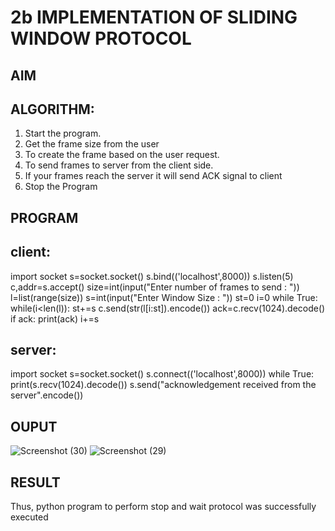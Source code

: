 # 2b IMPLEMENTATION OF SLIDING WINDOW PROTOCOL
## AIM
## ALGORITHM:
1. Start the program.
2. Get the frame size from the user
3. To create the frame based on the user request.
4. To send frames to server from the client side.
5. If your frames reach the server it will send ACK signal to client
6. Stop the Program
## PROGRAM
## client:
import socket
s=socket.socket()
s.bind(('localhost',8000))
s.listen(5)
c,addr=s.accept()
size=int(input("Enter number of frames to send : "))
l=list(range(size))
s=int(input("Enter Window Size : "))
st=0
i=0
while True:
   while(i<len(l)):
    st+=s
    c.send(str(l[i:st]).encode())
    ack=c.recv(1024).decode()
if ack:
 print(ack)
 i+=s
 ## server:
 import socket
s=socket.socket()
s.connect(('localhost',8000))
while True: 
    print(s.recv(1024).decode())
    s.send("acknowledgement received from the server".encode())

## OUPUT
![Screenshot (30)](https://github.com/user-attachments/assets/78a90737-ccb3-4074-9a7c-2024590a31db)
![Screenshot (29)](https://github.com/user-attachments/assets/ef78c747-fc3a-4e07-8cbd-22ee23fbce36)


## RESULT
Thus, python program to perform stop and wait protocol was successfully executed
